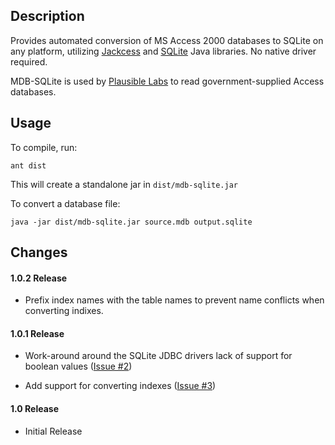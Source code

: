 ## Description ##

Provides automated conversion of MS Access 2000 databases to SQLite on any platform, utilizing   [Jackcess](http://jackcess.sourceforge.net/) and [SQLite](http://www.zentus.com/sqlitejdbc/) Java libraries. No native driver required.

MDB-SQLite is used by [Plausible Labs](http://www.plausiblelabs.com) to read government-supplied Access databases.

## Usage ##

To compile, run:

`ant dist`

This will create a standalone jar in `dist/mdb-sqlite.jar`

To convert a database file:

`java -jar dist/mdb-sqlite.jar source.mdb output.sqlite`

## Changes ##

#### 1.0.2 Release ####

- Prefix index names with the table names to prevent name conflicts when converting indixes.

#### 1.0.1 Release ####

- Work-around around the SQLite JDBC drivers lack of support for boolean values ([Issue #2](https://code.google.com/p/mdb-sqlite/issues/detail?id=#2))

- Add support for converting indexes ([Issue #3](https://code.google.com/p/mdb-sqlite/issues/detail?id=#3))

#### 1.0 Release ####
- Initial Release